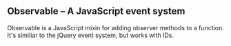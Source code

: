 ## Observable – A JavaScript event system

Observable is a JavaScript mixin for adding observer methods to a function. It's similiar to the jQuery event system, but works with IDs.